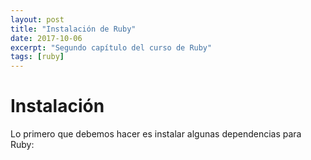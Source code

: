 ```yaml
---
layout: post
title: "Instalación de Ruby"
date: 2017-10-06
excerpt: "Segundo capítulo del curso de Ruby"
tags: [ruby]
---
```


# Instalación

Lo primero que debemos hacer es instalar algunas dependencias para Ruby:
